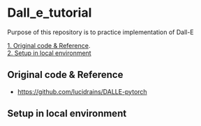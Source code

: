 # Dall_e_tutorial
Purpose of this repository is to practice implementation of Dall-E

[1. Original code & Reference](#Original-code-&-Reference).  
[2. Setup in local environment](#Setup-in-local-environment)

## Original code & Reference
- https://github.com/lucidrains/DALLE-pytorch

## Setup in local environment
